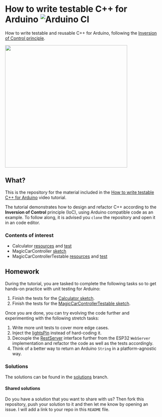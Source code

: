 # How to write testable C++ for Arduino ![Arduino CI]

How to write testable and reusable C++ for Arduino, following the
[Inversion of Control principle](https://en.wikipedia.org/wiki/Inversion_of_control).

<a href="https://youtu.be/jCLgqaXS6Gg"><img src="https://i.imgur.com/SiFqzzp.png" width="400"></a>

[Arduino CI]: https://github.com/platisd/reusable-testable-arduino-tutorial/workflows/Arduino%20CI/badge.svg?branch=master

## What?

This is the repository for the material included in the
[How to write testable C++ for Arduino](https://youtu.be/jCLgqaXS6Gg) video tutorial.

The tutorial demonstrates how to design and refactor C++ according to the **Inversion of Control**
principle (IoC), using Arduino compatible code as an example. To follow along, it is advised you
`clone` the repository and open it in an code editor.

### Contents of interest
* Calculator [resources](sketches/calculator) and [test](test/ut/calculator_test.cpp)
* MagicCarController [sketch](sketches/MagicCarController/MagicCarController.ino)
* MagicCarControllerTestable [resources](sketches/MagicCarControllerTestable) and [test](test/ut/MagicCarController_test.cpp)

## Homework

During the tutorial, you are tasked to complete the following tasks so to get hands-on practice with
unit testing for Arduino:

1. Finish the tests for the [Calculator sketch](sketches/calculator/calculator.ino).
2. Finish the tests for the [MagicCarControllerTestable sketch](sketches/MagicCarControllerTestable/MagicCarControllerTestable.ino).

Once you are done, you can try evolving the code further and experimenting with the following stretch
tasks:

1. Write more unit tests to cover more edge cases.
2. Inject the [lightsPin](https://github.com/platisd/reusable-testable-arduino-tutorial/blob/master/sketches/MagicCarControllerTestable/MagicCarController.cpp#L11) instead of hard-coding it.
3. Decouple the [RestServer](https://github.com/platisd/reusable-testable-arduino-tutorial/blob/master/sketches/MagicCarControllerTestable/RestServer.h) interface further from the ESP32 `WebServer` implementation and refactor the code as well as the tests accordingly.
4. Think of a better way to return an Arduino `String` in a platform-agnostic way.

### Solutions

The solutions can be found in the [solutions](https://github.com/platisd/reusable-testable-arduino-tutorial/tree/solutions) branch.

#### Shared solutions

Do you have a solution that you want to share with us? Then fork this repository, push your solution to it
and then let me know by opening an issue. I will add a link to your repo in this `README` file.
